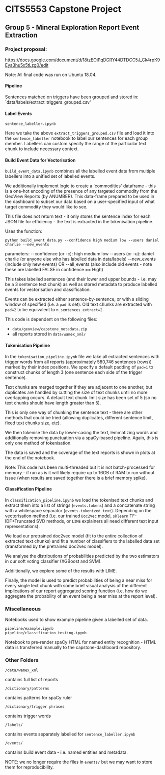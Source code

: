 # CITS5553 Capstone Project
## Group 5 - Mineral Exploration Report Event Extraction

### Project proposal: 
https://docs.google.com/document/d/18tzEOiPqDGRY44DTDCC5J_Ck4rpK9Eya3hu5x5tLzg0/edit

Note: All final code was run on Ubuntu 18.04.

#### Pipeline

Sentences matched on triggers have been grouped and stored in: `data/labels/extract_triggers_grouped.csv'

#### Label Events

```
sentence_labeller.ipynb
```

Here we take the above `extract_triggers_grouped.csv` file and load it into the `sentence_labeller` notebook to label our sentences for each group member. Labellers can custom specify the range of the particular text chunk to include necessary context.

####  Build Event Data for Vectorisation

`build_event_data.ipynb` combines all the labelled event data from multiple labellers into a unified set of labelled events.

We additionally implement logic to create a 'commodities' dataframe - this is a one-hot encoding of the presence of any targeted commodity from the GeoView Reports (by ANUMBER). This data-frame prepared to be used in the dashboard to subset our data based on a user-specified input of what target commodity they would like to see.

This file does not return text - it only stores the sentence index for each JSON file for efficiency - the text is extracted in the tokenisation pipeline.

Uses the function:

```
python build_event_data.py --confidence high medium low --users daniel charlie --new_events
```

parameters:
--confidence (or -c): high medium low
--users (or -u): daniel charlie (or anyone else who has labelled data in data/labels)
--new_events (include only new events) OR
--all_events (also include old events - note these are labelled FALSE in confidence == High)

This takes labelled sentences (and their lower and upper bounds - i.e. may be a 3 sentence text chunk) as well as stored metadata to produce labelled events for vectorisation and classification.

Events can be extracted either sentence-by-sentence, or with a sliding window of specified (i.e. a `pad` is set). Old text chunks are extracted with `pad=2` to be equivalent to `n_sentences_extract=2`.

This code is dependent on the following files:
- `data/geoview/capstone_metadata.zip`
- all reports stored in `data/wamex_xml/`


#### Tokenisation Pipeline

In the `tokenisation_pipeline.ipynb` file we take all extracted sentences with trigger words from all reports (approximately 580,746 sentences (rows)) marked by their index positions. We specify a default padding of `pad=1` to construct chunks of length 3 (one sentence each side of the trigger sentence).

Text chunks are merged together if they are adjacent to one another, but duplicates are handled by cutting the size of text chunks until no more overlapping occurs. A default text chunk limit size has been set of 5 (so no text chunks should have length greater than 5).

This is only one way of chunking the sentence text - there are other methods that could be tried (allowing duplicates, different sentence limit, fixed text chunks size, etc).

We then tokenise the data by lower-casing the text, lemmatizing words and additionally removing punctuation via a spaCy-based pipeline. Again, this is only one method of tokenisation.

The data is saved and the coverage of the text reports is shown in plots at the end of the notebook.

Note: This code has been multi-threaded but it is not batch-processed for memory - if run as is it will likely require up to 16GB of RAM to run without issue (when results are saved together there is a brief memory spike).

#### Classification Pipeline

In `classification_pipeline.ipynb` we load the tokenised text chunks and extract them into a list of strings (`events.tokens`) and a concatenate string with a whitespace separator (`events.tokenized_text`). Depending on the vectorisation method (i.e. our trained `Doc2Vec` model, `sklearn` TF-IDF+Truncated SVD methods, or `LIME` explainers all need different text input representations).

We load our pretrained doc2vec model (fit to the entire collection of extracted text chunks) and fit a number of classifiers to the labelled data set (transformed by the pretrained doc2vec model).

We analyse the distributions of probabilities predicted by the two estimators in our soft voting classifier (XGBoost and SVM).

Addiitionally, we explore some of the results with LIME.

Finally, the model is used to predict probabilities of being a near miss for every single text chunk with some brief visual analysis of the different implications of our report aggregated scoring function (i.e. how do we aggregate the probability of an event being a near miss at the report level).

### Miscellaneous
Notebooks used to show example pipeline given a labelled set of data.

```
pipeline/example.ipynb
pipeline/classification_testing.ipynb
```

Notebook to pre-render spaCy HTML for named entity recognition - HTML data is transferred manually to the capstone-dashboard repository.

### Other Folders
```
/data/wamex_xml
```

contains full list of reports

```
/dictionary/patterns
```

contains patterns for spaCy ruler

```
/dictionary/trigger phrases
```

contains trigger words

```
/labels/
```

contains events separately labelled for `sentence_labeller.ipynb`


```
/events/
```

contains build event data - i.e. named entities and metadata.


NOTE: we no longer require the files in `events/` but we may want to store them for reproducibility.
